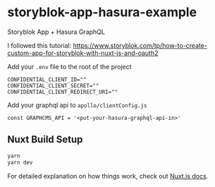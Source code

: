 # storyblok-app-hasura-example

Storyblok App + Hasura GraphQL 

I followed this tutorial: https://www.storyblok.com/tp/how-to-create-custom-app-for-storyblok-with-nuxt-js-and-oauth2


Add your `.env` file to the root of the project
```
CONFIDENTIAL_CLIENT_ID=""
CONFIDENTIAL_CLIENT_SECRET=""
CONFIDENTIAL_CLIENT_REDIRECT_URI=""
```

Add your graphql api to `apollo/clientConfig.js`
```
const GRAPHCMS_API = '<put-your-hasura-graphql-api-in>'
```

## Nuxt Build Setup

```bash
yarn
yarn dev
```

For detailed explanation on how things work, check out [Nuxt.js docs](https://nuxtjs.org).
